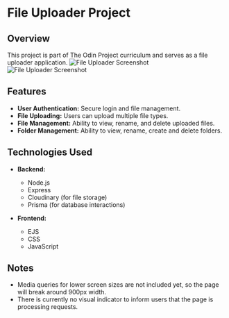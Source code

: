 # File Uploader Project

## Overview

This project is part of The Odin Project curriculum and serves as a file uploader application.
![File Uploader Screenshot](https://github.com/user-attachments/assets/5fe087f1-5d4f-4d41-808e-355b794fd934)
![File Uploader Screenshot](https://github.com/user-attachments/assets/e0b4ceff-d3dd-4177-83bf-65d3760eeb1a)

## Features

- **User Authentication:** Secure login and file management.
- **File Uploading:** Users can upload multiple file types.
- **File Management:** Ability to view, rename, and delete uploaded files.
- **Folder Management:** Ability to view, rename, create and delete folders.

## Technologies Used

- **Backend:**
  - Node.js
  - Express
  - Cloudinary (for file storage)
  - Prisma (for database interactions)

- **Frontend:**
  - EJS
  - CSS
  - JavaScript
 
## Notes
- Media queries for lower screen sizes are not included yet, so the page will break around 900px width.
- There is currently no visual indicator to inform users that the page is processing requests.
